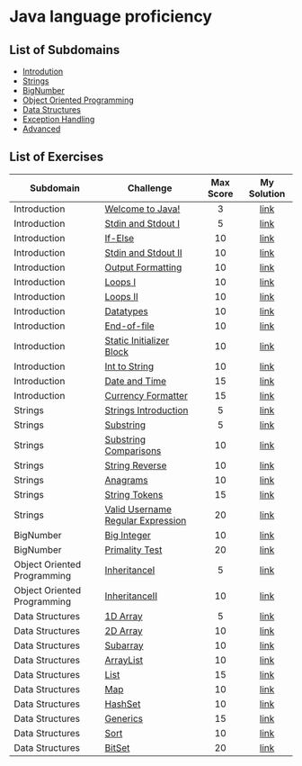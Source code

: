 # Java language proficiency
## List of Subdomains
- [Introdution](Introduction)
- [Strings](Strings)
- [BigNumber](BigNumber)
- [Object Oriented Programming](OOP)
- [Data Structures](DataStructures)
- [Exception Handling]()
- [Advanced]()

## List of Exercises
| Subdomain | Challenge | Max Score | My Solution |
|---|---|:---:|:---:|
| Introduction | [Welcome to Java!](https://www.hackerrank.com/challenges/welcome-to-java)| 3 |[link](Introduction/WelcomeToJava/src/Solution.java) |
| Introduction | [Stdin and Stdout I](https://www.hackerrank.com/challenges/java-stdin-and-stdout-1) | 5 | [link](Introduction/StdinAndStdoutI/src/Solution.java) |
| Introduction | [If-Else](https://www.hackerrank.com/challenges/java-if-else) | 10 | [link](Introduction/IfElse/src/Solution.java) |
| Introduction | [Stdin and Stdout II](https://www.hackerrank.com/challenges/java-stdin-stdout)| 10 | [link]() |
| Introduction | [Output Formatting](https://www.hackerrank.com/challenges/java-output-formatting) | 10 | [link](Introduction/OutputFormatting/src/Solution.java) |
| Introduction | [Loops I](https://www.hackerrank.com/challenges/java-loops-i) | 10 | [link](Introduction/LoopsI/src/Solution.java) |
| Introduction | [Loops II](https://www.hackerrank.com/challenges/java-loops) | 10 | [link](Introduction/LoopsII/src/Solution.java) |
| Introduction | [Datatypes](https://www.hackerrank.com/challenges/java-datatypes) | 10 | [link](Introduction/Datatypes/src/Solution.java) |
| Introduction | [End-of-file](https://www.hackerrank.com/challenges/java-end-of-file) | 10 | [link](Introduction/EndOfFile/src/Solution.java) |
| Introduction | [Static Initializer Block](https://www.hackerrank.com/challenges/java-static-initializer-block) | 10 | [link](Introduction/StaticInitializerBlock/src/Solution.java) |
| Introduction | [Int to String](https://www.hackerrank.com/challenges/java-int-to-string) | 10 | [link](Introduction/IntToString/src/Solution.java) |
| Introduction | [Date and Time](https://www.hackerrank.com/challenges/java-date-and-time) | 15 | [link](Introduction/DateAndTime/src/Solution.java) |
| Introduction | [Currency Formatter](https://www.hackerrank.com/challenges/java-currency-formatter) | 15 | [link](Introduction/CurrencyFormatter/src/Solution.java) |
| Strings | [Strings Introduction](https://www.hackerrank.com/challenges/java-strings-introduction)| 5 |[link](Strings/StringsIntroduction/src/Solution.java) |
| Strings | [Substring](https://www.hackerrank.com/challenges/java-substring)| 5 |[link](Strings/Substring/src/Solution.java) |
| Strings | [Substring Comparisons](https://www.hackerrank.com/challenges/java-string-compare)| 10 |[link](Strings/SubstringComparisons/src/Solution.java) |
| Strings | [String Reverse](https://www.hackerrank.com/challenges/java-string-reverse)| 10 |[link](Strings/StringReverse/src/Solution.java) |
| Strings | [Anagrams](https://www.hackerrank.com/challenges/java-anagrams)| 10 |[link](Strings/Anagrams/src/Solution.java) |
| Strings | [String Tokens](https://www.hackerrank.com/challenges/java-string-tokens)| 15 |[link](Strings/StringTokens/src/Solution.java) |
| Strings | [Valid Username Regular Expression](https://www.hackerrank.com/challenges/valid-username-checker)| 20 |[link](Strings/UsernameRegularExpression/src/Solution.java) |
| BigNumber | [Big Integer](https://www.hackerrank.com/challenges/java-biginteger)| 10 |[link](BigNumber/BigInteger/src/Solution.java) |
| BigNumber | [Primality Test](https://www.hackerrank.com/challenges/java-primality-test)| 20 |[link](BigNumber/PrimalityTest/src/Solution.java) |
| Object Oriented Programming | [InheritanceI](https://www.hackerrank.com/challenges/java-inheritance-1)| 5 |[link](OOP/InheritanceI/src/Solution.java) |
| Object Oriented Programming | [InheritanceII](https://www.hackerrank.com/challenges/java-inheritance-2)| 10 |[link](OOP/InheritanceII/src/Solution.java) |
| Data Structures | [1D Array](https://www.hackerrank.com/challenges/java-1d-array-introduction)| 5 |[link](DataStructures/1DArray/src/Solution.java) |
| Data Structures | [2D Array](https://www.hackerrank.com/challenges/java-2d-array)| 10 |[link](DataStructures/2DArray/src/Solution.java) |
| Data Structures | [Subarray](https://www.hackerrank.com/challenges/java-negative-subarray)| 10 |[link](DataStructures/Subarray/src/Solution.java) |
| Data Structures | [ArrayList](https://www.hackerrank.com/challenges/java-arraylist)| 10 |[link](DataStructures/Arraylist/src/Solution.java) |
| Data Structures | [List](https://www.hackerrank.com/challenges/java-list)| 15 |[link](DataStructures/List/src/Solution.java) |
| Data Structures | [Map](https://www.hackerrank.com/challenges/phone-book)| 10 |[link](DataStructures/Map/src/Solution.java) |
| Data Structures | [HashSet](https://www.hackerrank.com/challenges/java-hashset)| 10 |[link](DataStructures/Hashset/src/Solution.java) |
| Data Structures | [Generics](https://www.hackerrank.com/challenges/java-generics)| 15 |[link](DataStructures/Generics/src/Solution.java) |
| Data Structures | [Sort](https://www.hackerrank.com/challenges/java-sort)| 10 |[link](DataStructures/Sort/src/Solution.java) |
| Data Structures | [BitSet](https://www.hackerrank.com/challenges/java-bitset)| 20 |[link](DataStructures/BitSet/src/Solution.java) |
